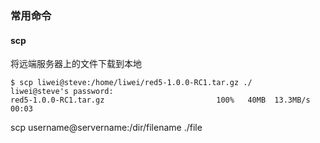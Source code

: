 ### 常用命令 ###

#### scp ####
	
将远端服务器上的文件下载到本地
	
	$ scp liwei@steve:/home/liwei/red5-1.0.0-RC1.tar.gz ./
	liwei@steve's password: 
	red5-1.0.0-RC1.tar.gz                         100%   40MB  13.3MB/s   00:03  

scp username@servername:/dir/filename ./file

